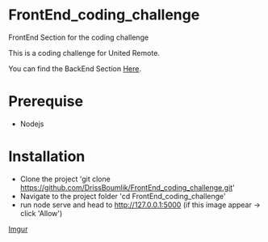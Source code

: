 # FrontEnd_coding_challenge
FrontEnd Section for the coding challenge

This is a coding challenge for United Remote.

You can find the BackEnd Section  [Here](https://github.com/drissboumlik/BackEnd_coding_challenge).

# Prerequise

* Nodejs

# Installation

* Clone the project 'git clone https://github.com/DrissBoumlik/FrontEnd_coding_challenge.git'
* Navigate to the project folder  'cd FrontEnd_coding_challenge'
* run node serve and head to http://127.0.0.1:5000 (if this image appear -> click 'Allow')

[Imgur](https://i.imgur.com/nNuYLHv.png)
